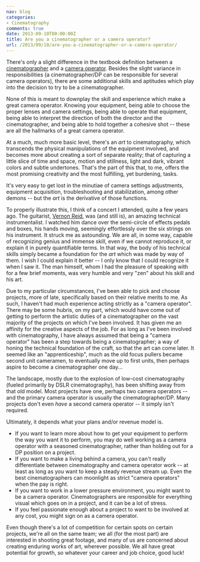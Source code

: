 ```yaml
---
nav: blog
categories:
- Cinematography
comments: true
date: 2013-09-10T00:00:00Z
title: Are you a cinematographer or a camera operator?
url: /2013/09/10/are-you-a-cinematographer-or-a-camera-operator/
---
```


There's only a slight difference in the textbook definition between a
[cinematographer](http://en.wikipedia.org/wiki/Cinematographer) and a
[camera operator](http://en.wikipedia.org/wiki/Camera_operator). Besides the
slight variance in responsibilities (a cinematographer/DP can be responsible
for several camera operators), there are some additional skills and
aptitudes which play into the decision to try to be a cinematographer.

None of this is meant to downplay the skill and experience which make a
great camera operator. Knowing your equipment, being able to choose the
proper lenses and camera settings, being able to operate that equipment,
being able to interpret the direction of both the director and the
cinematographer, and being able to hold together a cohesive shot --
these are all the hallmarks of a great camera operator.

At a much, much more basic level, there's an *art* to cinematography, which
transcends the physical manipulations of the equipment involved, and becomes
more about creating a sort of separate reality; that of capturing a little
slice of time and space, motion and stillness, light and dark, vibrant
colors and subtle undertones. That's the part of this that, to me, offers
the most promising creativity and the most fulfilling, yet burdening, tasks.

It's very easy to get lost in the minutiae of camera settings adjustments,
equipment acquisition, troubleshooting and stabilization, among other
demons -- but the *art* is the derivative of those functions.

To properly illustrate this, I think of a concert I attended, quite a few
years ago. The guitarist, [Vernon Reid](https://www.facebook.com/VernonReid),
was (and still is), an amazing technical instrumentalist. I watched him dance
over the semi-circle of effects pedals and boxes, his hands moving,
seemingly effortlessly over the six strings on his instrument. It struck me
as astounding. We are all, in some way, capable of recognizing genius and
immense skill, even if we cannot reproduce it, or explain it in purely
quantifiable terms. In that way, the body of his technical skills simply
became a foundation for the *art* which was made by way of them. I wish I
could explain it better -- I only know that I could recognize it when I saw
it. The man himself, whom I had the pleasure of speaking with for a few
brief moments, was very humble and very "zen" about his skill and his art.

Due to my particular circumstances, I've been able to pick and choose projects,
more of late, specifically based on their relative merits to me. As such, I
haven't had much experience acting strictly as a "camera operator". There
may be some hubris, on my part, which would have come out of getting to
perform the artistic duties of a cinematographer on the vast majority of the
projects on which I've been involved. It has given me an affinity for the
creative aspects of the job. For as long as I've been involved with
cinematography, I have always assumed that being a "camera operator" has been
a step towards being a cinematographer; a way of honing the technical
foundation of the craft, so that the art can come later. It seemed like an
"apprenticeship", much as the old focus pullers became second unit
cameramen, to eventually move up to first units, then perhaps aspire to
become a cinematographer one day...

The landscape, mostly due to the explosion of low-cost cinematography
(fueled primarily by DSLR cinematography), has been shifting away from that
old model. Most projects have one, perhaps two camera operators -- and the
primary camera operator is usually the cinematographer/DP. Many projects
don't even *have* a second camera operator -- it simply isn't required.

Ultimately, it depends what your plans and/or revenue model is.

* If you want to learn more about how to get your equipment to perform
  the way you want it to perform, you may do well working as a camera
  operator with a seasoned cinematographer, rather than holding out for
  a DP position on a project.
* If you want to make a living behind a camera, you can't really differentiate
  between cinematography and camera operator work -- at least as long as
  you want to keep a steady revenue stream up. Even the best cinematographers
  can moonlight as strict "camera operators" when the pay is right.
* If you want to work in a lower pressure environment, you might want to
  be a camera operator. Cinematographers are responsible for everything
  visual which goes on in a project, and it can be a lot of stress.
* If you feel passionate enough about a project to want to be involved at
  any cost, you might sign on as a camera operator.

Even though there's a lot of competition for certain spots on certain
projects, we're all on the same team; we all (for the most part) are
interested in shooting great footage, and many of us are concerned about
creating enduring works of art, wherever possible. We all have great
potential for growth, so whatever your career and job choice, good luck!

